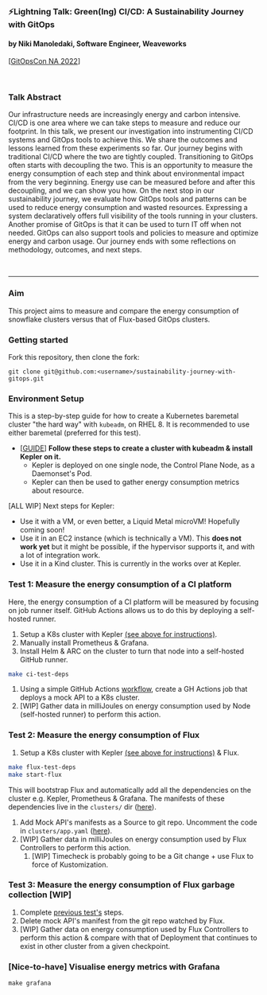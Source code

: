 ### ⚡Lightning Talk: Green(Ing) CI/CD: A Sustainability Journey with GitOps
#### by Niki Manoledaki, Software Engineer, Weaveworks
[[GitOpsCon NA 2022](https://gitopsconna22.sched.com/event/1AR8Y)]

</br>

### Talk Abstract
Our infrastructure needs are increasingly energy and carbon intensive. CI/CD is one area where we can take steps to measure and reduce our footprint. In this talk, we present our investigation into instrumenting CI/CD systems and GitOps tools to achieve this. We share the outcomes and lessons learned from these experiments so far. Our journey begins with traditional CI/CD where the two are tightly coupled. Transitioning to GitOps often starts with decoupling the two. This is an opportunity to measure the energy consumption of each step and think about environmental impact from the very beginning. Energy use can be measured before and after this decoupling, and we can show you how. On the next stop in our sustainability journey, we evaluate how GitOps tools and patterns can be used to reduce energy consumption and wasted resources. Expressing a system declaratively offers full visibility of the tools running in your clusters. Another promise of GitOps is that it can be used to turn IT off when not needed. GitOps can also support tools and policies to measure and optimize energy and carbon usage. Our journey ends with some reflections on methodology, outcomes, and next steps.

</br>

----

### Aim

This project aims to measure and compare the energy consumption of snowflake clusters versus that of Flux-based GitOps clusters.

### Getting started

Fork this repository, then clone the fork:
```
git clone git@github.com:<username>/sustainability-journey-with-gitops.git
```

### Environment Setup
This is a step-by-step guide for how to create a Kubernetes baremetal cluster "the hard way" with `kubeadm`, on RHEL 8. It is recommended to use either baremetal (preferred for this test).

- [[GUIDE](create-cluster.md)] **Follow these steps to create a cluster with kubeadm & install Kepler on it.** 
    - Kepler is deployed on one single node, the Control Plane Node, as a Daemonset's Pod.
    - Kepler can then be used to gather energy consumption metrics about resource.

[ALL WIP] Next steps for Kepler:
- Use it with a VM, or even better, a Liquid Metal microVM! Hopefully coming soon!
- Use it in an EC2 instance (which is technically a VM). This **does not work yet** but it might be possible, if the hypervisor supports it, and with a lot of integration work.
- Use it in a Kind cluster. This is currently in the works over at Kepler.

### Test 1: Measure the energy consumption of a CI platform

Here, the energy consumption of a CI platform will be measured by focusing on job runner itself.
GitHub Actions allows us to do this by deploying a self-hosted runner.

1. Setup a K8s cluster with Kepler [(see above for instructions)](#env-setup).
2. Manually install Prometheus & Grafana.
3. Install Helm & ARC on the cluster to turn that node into a self-hosted GitHub runner.
```bash
make ci-test-deps
```
1. Using a simple GitHub Actions [workflow](.github/workflows/test.yaml), create a GH Actions job that deploys a mock API to a K8s cluster.
2. [WIP] Gather data in milliJoules on energy consumption used by Node (self-hosted runner) to perform this action.

### Test 2: Measure the energy consumption of Flux
1. Setup a K8s cluster with Kepler [(see above for instructions)](#env-setup) & Flux.
```bash
make flux-test-deps
make start-flux
```
This will bootstrap Flux and automatically add all the dependencies on the cluster e.g. Kepler, Prometheus & Grafana.
The manifests of these dependencies live in the `clusters/` dir ([here](clusters)).
1. Add Mock API's manifests as a Source to git repo. Uncomment the code in `clusters/app.yaml` ([here](clusters/app.yaml)).
2. [WIP] Gather data in milliJoules on energy consumption used by Flux Controllers to perform this action.
   1. [WIP] Timecheck is probably going to be a Git change + use Flux to force of Kustomization.

### Test 3: Measure the energy consumption of Flux garbage collection [WIP]
1. Complete [previous test's](#test-2-measure-the-energy-consumption-of-flux) steps.
4. Delete mock API's manifest from the git repo watched by Flux.
5. [WIP] Gather data on energy consumption used by Flux Controllers to perform this action & compare with that of Deployment that continues to exist in other cluster from a given checkpoint.

### [Nice-to-have] Visualise energy metrics with Grafana
```
make grafana
```